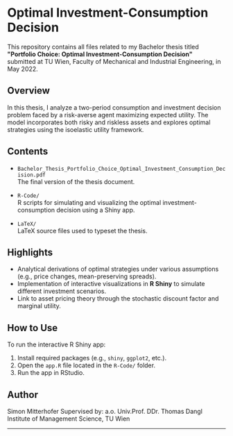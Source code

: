 # Optimal Investment-Consumption Decision

This repository contains all files related to my Bachelor thesis titled  
**"Portfolio Choice: Optimal Investment-Consumption Decision"**  
submitted at TU Wien, Faculty of Mechanical and Industrial Engineering, in May 2022.

## Overview

In this thesis, I analyze a two-period consumption and investment decision problem faced by a risk-averse agent maximizing expected utility. The model incorporates both risky and riskless assets and explores optimal strategies using the isoelastic utility framework.

## Contents

- `Bachelor_Thesis_Portfolio_Choice_Optimal_Investment_Consumption_Decision.pdf`  
  The final version of the thesis document.

- `R-Code/`  
  R scripts for simulating and visualizing the optimal investment-consumption decision using a Shiny app.

- `LaTeX/`  
  LaTeX source files used to typeset the thesis.

## Highlights

- Analytical derivations of optimal strategies under various assumptions (e.g., price changes, mean-preserving spreads).
- Implementation of interactive visualizations in **R Shiny** to simulate different investment scenarios.
- Link to asset pricing theory through the stochastic discount factor and marginal utility.

## How to Use

To run the interactive R Shiny app:

1. Install required packages (e.g., `shiny`, `ggplot2`, etc.).
2. Open the `app.R` file located in the `R-Code/` folder.
3. Run the app in RStudio.

## Author

Simon Mitterhofer
Supervised by: a.o. Univ.Prof. DDr. Thomas Dangl  
Institute of Management Science, TU Wien

---
